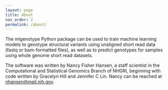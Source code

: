 ```yaml
---
layout: page
title: About
nav_order: 2
permalink: /about/
---
```


The mlgenotype Python package can be used to train machine learning models to genotype structural variants using unaligned short read data (fastq or bam-formatted files), as well as to predict genotypes for samples using whole genome short read datasets.

The software was written by Nancy Fisher Hansen, a staff scientist in the Computational and Statistical Genomics Branch of NHGRI, beginning with code written by Gracelyn Hill and Jennifer C Lin. Nancy can be reached at nhansen@mail.nih.gov.
